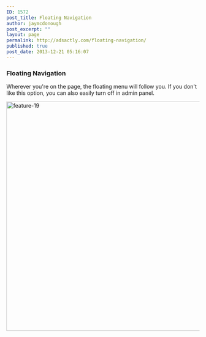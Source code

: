 ```yaml
---
ID: 1572
post_title: Floating Navigation
author: jaymcdonough
post_excerpt: ""
layout: page
permalink: http://adsactly.com/floating-navigation/
published: true
post_date: 2013-12-21 05:16:07
---
```

<h3>Floating Navigation</h3>
Wherever you're on the page, the floating menu will follow you. If you don't like this option, you can also easily turn off in admin panel.

<a href="http://themes.goodlayers2.com/mediso/corporate/wp-content/uploads/2013/12/feature-19.jpg"><img class="alignnone size-full wp-image-2177" alt="feature-19" src="http://themes.goodlayers2.com/mediso/corporate/wp-content/uploads/2013/12/feature-19.jpg" width="620" height="600" /></a>
